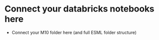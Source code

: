 # Connect your databricks notebooks here
- Connect your M10 folder here (and full ESML folder structure)